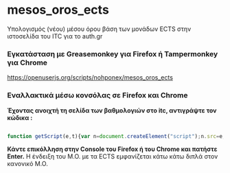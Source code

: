 mesos_oros_ects
===============
Υπολογισμός (νέου) μέσου όρου βάση των μονάδων ECTS στην ιστοσελίδα του ITC για το auth.gr

### Εγκατάσταση με Greasemonkey για Firefox ή Tampermonkey για Chrome ###
https://openuserjs.org/scripts/nohponex/mesos_oros_ects

### Εναλλακτικά μέσω κονσόλας σε Firefox και Chrome ###
**Έχοντας ανοιχτή τη σελίδα των βαθμολογιών στo itc, αντιγράψτε τον κώδικα :**

```javascript

function getScript(e,t){var n=document.createElement("script");n.src=e;var r=document.getElementsByTagName("head")[0],i=false;n.onload=n.onreadystatechange=function(){if(!i&&(!this.readyState||this.readyState=="loaded"||this.readyState=="complete")){i=true;t();n.onload=n.onreadystatechange=null;r.removeChild(n)}};r.appendChild(n)}function average_calculation(){var e=$('#mainTable>tbody>tr:nth-child(2) table>tbody>tr[height="25"]:not(.italicHeader)');if(!e){return}var t=0;var n=0;var r=0;var i=0;for(var s=0,o=e.length;s<o;++s){var u=$(e[s]);var a=parseInt($.trim(u.children("td")[5].innerHTML));var f=$.trim($(u.children("td")[6]).children("span")[0].innerHTML).replace(",",".");if($.isNumeric(f)){f=parseFloat(f);if(f>=5){i+=f*a;r+=a;t+=f;++n}}}var l=Math.round(t/n*100)/100;var c=Math.round(i/r*100)/100;var h=$('#mainTable>tbody>tr:nth-child(2) table>tbody>tr[height="20"]:last > td:last > b');if(!h){alert("Νέος Μέσος Όρος (ECTS) :"+c)}else{h.append(' Νέος Μέσος Όρος (ECTS) : <span class="error">'+c+"</span>")}}if(typeof jQuery=="undefined"){getScript("//ajax.googleapis.com/ajax/libs/jquery/1.11.1/jquery.min.js",average_calculation)}else{average_calculation()}

```


**Κάντε επικόλληση στην Console του Firefox ή του Chrome και πατήστε Enter.**
Η ένδειξη του Μ.Ο. με τα ECTS εμφανίζεται κάτω κάτω διπλά στον κανονικό Μ.Ο.
